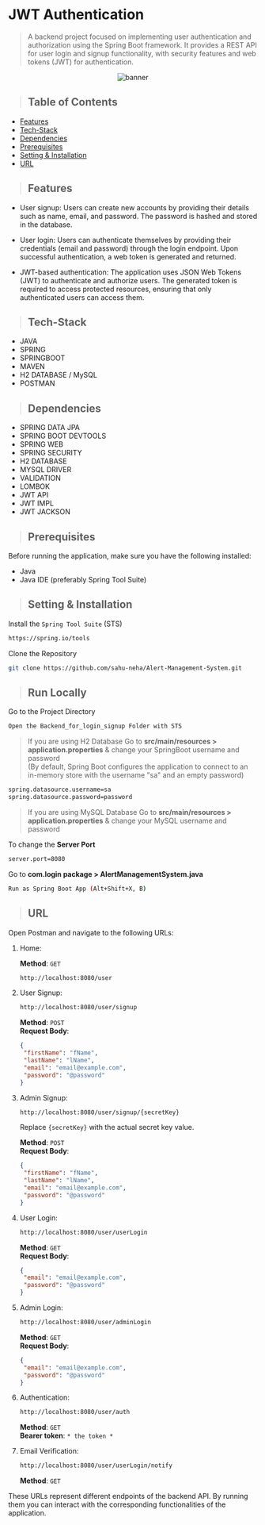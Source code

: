 # JWT Authentication

> <p> A backend project focused on implementing user authentication and authorization using the Spring Boot framework. It provides a REST API for user login and signup functionality, with security features and web tokens (JWT) for authentication. </p>

<div align="center">
  
![banner](https://github.com/sahu-neha/Backend-Authentication-SpringBoot/assets/109987397/67c41bb9-e59b-4ba2-a1e7-50cbbb69f2d0)

</div>

> ## Table of Contents

- [Features](#features)
- [Tech-Stack](#tech-stack)
- [Dependencies](#dependencies)
- [Prerequisites](#prerequisites)
- [Setting & Installation](#setting--installation)
- [URL](#url)

> ## Features

- User signup: Users can create new accounts by providing their details such as name, email, and password. The password is hashed and stored in the database.

- User login: Users can authenticate themselves by providing their credentials (email and password) through the login endpoint. Upon successful authentication, a web token is generated and returned.

- JWT-based authentication: The application uses JSON Web Tokens (JWT) to authenticate and authorize users. The generated token is required to access protected resources, ensuring that only authenticated users can access them.

> ## Tech-Stack

- JAVA
- SPRING
- SPRINGBOOT
- MAVEN
- H2 DATABASE / MySQL
- POSTMAN

> ## Dependencies

- SPRING DATA JPA
- SPRING BOOT DEVTOOLS
- SPRING WEB
- SPRING SECURITY
- H2 DATABASE
- MYSQL DRIVER
- VALIDATION
- LOMBOK
- JWT API
- JWT IMPL
- JWT JACKSON

> ## Prerequisites

Before running the application, make sure you have the following installed:

- Java
- Java IDE (preferably Spring Tool Suite)

> ## Setting & Installation

Install the `Spring Tool Suite` (STS)

```bash
https://spring.io/tools
```

Clone the Repository

```bash
git clone https://github.com/sahu-neha/Alert-Management-System.git
```

> ## Run Locally

Go to the Project Directory

```bash
Open the Backend_for_login_signup Folder with STS
```

> If you are using H2 Database
> Go to **src/main/resources > application.properties** & change your SpringBoot username and password
> </br>
> (By default, Spring Boot configures the application to connect to an in-memory store with the username "sa" and an empty password)

```bash
spring.datasource.username=sa
spring.datasource.password=password
```

> If you are using MySQL Database
> Go to **src/main/resources > application.properties** & change your MySQL username and password

To change the **Server Port**

```bash
server.port=8080
```

Go to **com.login package > AlertManagementSystem.java**

```bash
Run as Spring Boot App (Alt+Shift+X, B)
```

> ## URL

Open Postman and navigate to the following URLs:

1. Home:

   **Method**: `GET`

   ```bash
   http://localhost:8080/user
   ```

2. User Signup:

   ```bash
   http://localhost:8080/user/signup
   ```

   **Method**: `POST` </br>
   **Request Body**:

   ```json
   {
   	"firstName": "fName",
   	"lastName": "lName",
   	"email": "email@example.com",
   	"password": "@password"
   }
   ```

3. Admin Signup:

   ```bash
   http://localhost:8080/user/signup/{secretKey}
   ```

   Replace `{secretKey}` with the actual secret key value.

   **Method**: `POST` </br>
   **Request Body**:

   ```json
   {
   	"firstName": "fName",
   	"lastName": "lName",
   	"email": "email@example.com",
   	"password": "@password"
   }
   ```

4. User Login:

   ```bash
   http://localhost:8080/user/userLogin
   ```

   **Method**: `GET` </br>
   **Request Body**:

   ```json
   {
   	"email": "email@example.com",
   	"password": "@password"
   }
   ```

5. Admin Login:

   ```bash
   http://localhost:8080/user/adminLogin
   ```

   **Method**: `GET` </br>
   **Request Body**:

   ```json
   {
   	"email": "email@example.com",
   	"password": "@password"
   }
   ```

6. Authentication:

   ```bash
   http://localhost:8080/user/auth
   ```

   **Method**: `GET` </br>
   **Bearer token**: `* the token *`

7. Email Verification:

   ```bash
   http://localhost:8080/user/userLogin/notify
   ```

   **Method**: `GET` </br>

These URLs represent different endpoints of the backend API. By running them you can interact with the corresponding functionalities of the application.
